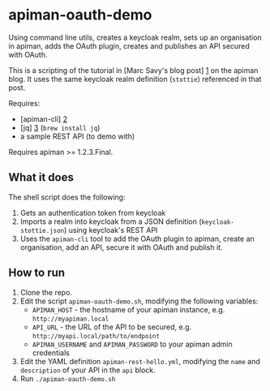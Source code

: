 # apiman-oauth-demo
Using command line utils, creates a keycloak realm, sets up an organisation in apiman, adds the OAuth plugin, creates and publishes an API secured with OAuth.

This is a scripting of the tutorial in [Marc Savy's blog post] [1] on the apiman blog. It uses the same keycloak realm definition (`stottie`) referenced in that post.

Requires:

- [apiman-cli] [2]
- [jq] [3] (`brew install jq`)
- a sample REST API (to demo with)

Requires apiman >= 1.2.3.Final.

## What it does

The shell script does the following:

1. Gets an authentication token from keycloak
1. Imports a realm into keycloak from a JSON definition (`keycloak-stottie.json`) using keycloak's REST API
1. Uses the `apiman-cli` tool to add the OAuth plugin to apiman, create an organisation, add an API, secure it with OAuth and publish it.

## How to run

1. Clone the repo.
1. Edit the script `apiman-oauth-demo.sh`, modifying the following variables:
	- `APIMAN_HOST` - the hostname of your apiman instance, e.g. `http://myapiman.local`
	- `API_URL` - the URL of the API to be secured, e.g. `http://myapi.local/path/to/endpoint`
	- `APIMAN_USERNAME` and `APIMAN_PASSWORD` to your apiman admin credentials
1. Edit the YAML definition `apiman-rest-hello.yml`, modifying the `name` and `description` of your API in the `api` block.
1. Run `./apiman-oauth-demo.sh`

[1]:http://www.apiman.io/blog/gateway/security/oauth2/keycloak/authentication/authorization/1.2.x/2016/01/22/keycloak-oauth2-redux.html "Keycloak and dagger: Securing your APIs with OAuth2"
[2]:https://github.com/apiman/apiman-cli "apiman-cli"
[3]:https://github.com/stedolan/jq "jq"